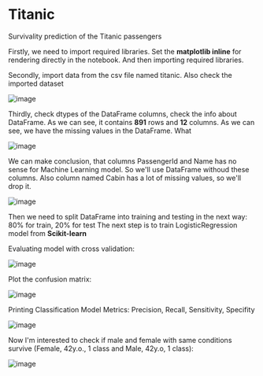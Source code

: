 # Titanic
Survivality prediction of the Titanic passengers

Firstly, we need to import required libraries. 
Set the <b>matplotlib inline</b> for rendering directly in the notebook. And then importing required libraries.

Secondly, import data from the csv file named titanic. Also check the imported dataset

![image](https://github.com/user-attachments/assets/a640853e-635e-4d98-beee-d4f1cefdfc2c)


Thirdly, check dtypes of the DataFrame columns, check the info about DataFrame. As we can see, it contains <b>891</b> rows and <b>12</b> columns.
As we can see, we have the missing values in the DataFrame. What 

![image](https://github.com/user-attachments/assets/28cb6380-c4a7-4335-afa4-4f80cce8a540)

We can make conclusion, that columns PassengerId and Name has no sense for Machine Learning model. So we'll use DataFrame withoud these columns.
Also column named Cabin has a lot of missing values, so we'll drop it.

![image](https://github.com/user-attachments/assets/576b6c76-9cde-43a6-8211-2ae7fd4ea613)


Then we need to split DataFrame into training and testing in the next way: 80% for train, 20% for test
The next step is to train LogisticRegression model from <b>Scikit-learn</b>

Evaluating model with cross validation:

![image](https://github.com/user-attachments/assets/91a8a396-be3b-4405-b4d1-0a014cf24953)

Plot the confusion matrix:

![image](https://github.com/user-attachments/assets/7642e29c-f804-4ffb-bbdf-491a8c23372a)

Printing Classification Model Metrics: Precision, Recall, Sensitivity, Specifity

![image](https://github.com/user-attachments/assets/0fffcd5e-435e-4755-9913-27e686107f37)

Now I'm interested to check if male and female with same conditions survive (Female, 42y.o., 1 class and Male, 42y.o, 1 class):

![image](https://github.com/user-attachments/assets/27fe9db8-e940-4888-9fa3-80acdba1a598)


